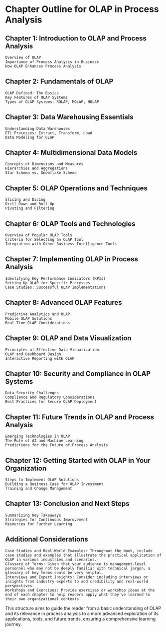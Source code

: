 # Chapter Outline for OLAP in Process Analysis
## Chapter 1: Introduction to OLAP and Process Analysis

    Overview of OLAP
    Importance of Process Analysis in Business
    How OLAP Enhances Process Analysis

## Chapter 2: Fundamentals of OLAP

    OLAP Defined: The Basics
    Key Features of OLAP Systems
    Types of OLAP Systems: ROLAP, MOLAP, HOLAP

## Chapter 3: Data Warehousing Essentials

    Understanding Data Warehouses
    ETL Processes: Extract, Transform, Load
    Data Modeling for OLAP

## Chapter 4: Multidimensional Data Models

    Concepts of Dimensions and Measures
    Hierarchies and Aggregations
    Star Schema vs. Snowflake Schema

## Chapter 5: OLAP Operations and Techniques

    Slicing and Dicing
    Drill-Down and Roll-Up
    Pivoting and Filtering

## Chapter 6: OLAP Tools and Technologies

    Overview of Popular OLAP Tools
    Criteria for Selecting an OLAP Tool
    Integration with Other Business Intelligence Tools

## Chapter 7: Implementing OLAP in Process Analysis

    Identifying Key Performance Indicators (KPIs)
    Setting Up OLAP for Specific Processes
    Case Studies: Successful OLAP Implementations

## Chapter 8: Advanced OLAP Features

    Predictive Analytics and OLAP
    Mobile OLAP Solutions
    Real-Time OLAP Considerations

## Chapter 9: OLAP and Data Visualization

    Principles of Effective Data Visualization
    OLAP and Dashboard Design
    Interactive Reporting with OLAP

## Chapter 10: Security and Compliance in OLAP Systems

    Data Security Challenges
    Compliance and Regulatory Considerations
    Best Practices for Secure OLAP Deployment

## Chapter 11: Future Trends in OLAP and Process Analysis

    Emerging Technologies in OLAP
    The Role of AI and Machine Learning
    Predictions for the Future of Process Analysis

## Chapter 12: Getting Started with OLAP in Your Organization

    Steps to Implement OLAP Solutions
    Building a Business Case for OLAP Investment
    Training and Change Management

## Chapter 13: Conclusion and Next Steps

    Summarizing Key Takeaways
    Strategies for Continuous Improvement
    Resources for Further Learning

## Additional Considerations

    Case Studies and Real-World Examples: Throughout the book, include case studies and examples that illustrate the practical application of OLAP in various industries and scenarios.
    Glossary of Terms: Given that your audience is management-level personnel who may not be deeply familiar with technical jargon, a glossary of key terms could be very helpful.
    Interviews and Expert Insights: Consider including interviews or insights from industry experts to add credibility and real-world perspectives.
    Workshops and Exercises: Provide exercises or workshop ideas at the end of each chapter to help readers apply what they've learned to their own organizational contexts.

This structure aims to guide the reader from a basic understanding of OLAP and its relevance in process analysis to a more advanced exploration of its applications, tools, and future trends, ensuring a comprehensive learning journey.
